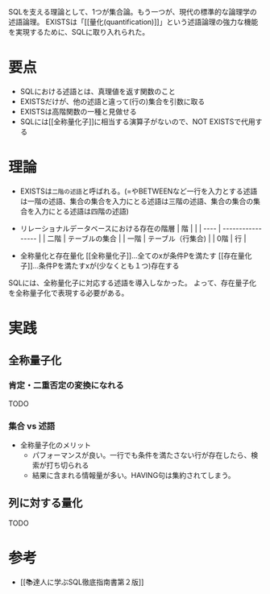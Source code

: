 SQLを支える理論として、1つが集合論。もう一つが、現代の標準的な論理学の述語論理。
EXISTSは「[[量化(quantification)]]」という述語論理の強力な機能を実現するために、SQLに取り入れられた。

# 要点
- SQLにおける述語とは、真理値を返す関数のこと
- EXISTSだけが、他の述語と違って(行の)集合を引数に取る
- EXISTSは高階関数の一種と見做せる
- SQLには[[全称量化子]]に相当する演算子がないので、NOT EXISTSで代用する

# 理論
- EXISTSは`二階の述語`と呼ばれる。(=やBETWEENなど一行を入力とする述語は一階の述語、集合の集合を入力にとる述語は三階の述語、集合の集合の集合を入力にとる述語は四階の述語)

- リレーショナルデータベースにおける存在の階層
| 階   |                   |
| ---- | ----------------- |
| 二階 | テーブルの集合    |
| 一階 | テーブル（行集合) |
| 0階  | 行                  |

- 全称量化と存在量化
[[全称量化子]]...全てのxが条件Pを満たす
[[存在量化子]]...条件Pを満たすxが(少なくとも１つ)存在する

SQLには、全称量化子に対応する述語を導入しなかった。
よって、存在量子化を全称量子化で表現する必要がある。

# 実践
## 全称量子化
### 肯定・二重否定の変換になれる
TODO

### 集合 vs 述語
- 全称量子化のメリット
	- パフォーマンスが良い。一行でも条件を満たさない行が存在したら、検索が打ち切られる
	- 結果に含まれる情報量が多い。HAVING句は集約されてしまう。

## 列に対する量化
TODO

# 参考
- [[📚達人に学ぶSQL徹底指南書第２版]]